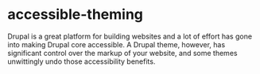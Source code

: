 accessible-theming
==================

Drupal is a great platform for building websites and a lot of effort has gone into making Drupal core accessible. A Drupal theme, however, has significant control over the markup of your website, and some themes unwittingly undo those accessibility benefits.